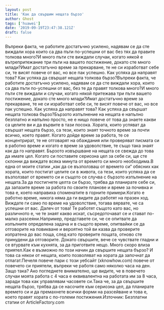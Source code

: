 ```yaml
---
layout: post
title: 'Как да свършим нещата бързо'
author: Ghost
tags: ['huawei']
date: '2019-09-19T23:47:38.121Z'
draft: false
---
```


Въпреки факта, че работите достатъчно усилено, надявам се да сте виждали хора които са два пъти по-успешни от вас без тях да правите толкова много?И много пъти сте виждали случаи, когато някой е вътрепритежание три пъти на вашето постижение, докато сте много млади?Имат достатъчно време за прекарване, те не си изработват себе си, те висят повече от вас, но все пак успешно. Как успяха да направят това? Как успяха да свършат нещата толкова бързо?Въпреки факта, че работите достатъчно усилено, надявам се да сте виждали хора, които са два пъти по-успешни от вас, без те да правят толкова много?И много пъти сте виждали и случаи, когато някой притежава три пъти вашето постижение, докато сте много млади?Имат достатъчно време за прекарване, те не си изработват себе си, те висят повече от вас, но все пак успешно. Как успяха да направят това? Как успяха да свършат нещата толкова бързо?Бързото изпълнение на нещата е напълно безплатно и напълно просто, не е нищо повече от това да знаете какви са целите ви и да вървите в тази посока. Хората, които успяват да свършат нещата бързо, са тези, които знаят точното време за почти всичко, което правят. Когато дойде време за работа, те се концентрират, те не отговарят на обаждания или проверяват писмата си в работно време и когато е време за удоволствие, те също така знаят как да го направят. Бързото извършване на нещата се свежда до това да имате цел. Когато си поставите сериозна цел за себе си, ще сте склонни да виждате всяка минута от времето си много необходима.В една от моите статии „как да се възползваш от времето си“ обясних как хората, които постигат целите си в живота, са тези, които успяха да се възползват от времето си и същото се случва с бързото изпълнение на нещата.За да постигнете целта си бързо, трябва да планирате себе си, да запазите време за работа по своите планове и време за почивка и това е, което направиха споменатите в горните примери.Когато е работно време, никога няма да ги видите да работят на празен ход. Виждате ги само по време на удоволствие, тогава вярвате, че са успешни от вас. Далеч от това! Те работят същото като вас, но различното е, че те знаят какво искат, съсредоточават се и стават по-малко разсеяни.Например, представете си, че се опитвате да изпълните определена задача и в същото време, опитвайки се да отговорите на повикване и вероятно той ви казва да проверите изпратена до вас поща, след като проверите пощата, отново сте принудени да отговорите. Докато свършите, вече се чувствате гладни и се втурвате към кухнята, за да приготвите нещо. Много скоро влиза приятел.Как е възможно по този начин да свършите нещата бързо? И това са някои от нещата, които позволяват на хората да започнат да отлагат.Печеля повече пари с този уебсайт (xknowhow.com) повече от повечето си приятели, въпреки че работя само няколко часа на ден. Защо така? Ако погледнете внимателно, ще видите, че в повечето случаи моята работа с 4 часа е еквивалентна на работата им за 8 часа, заради това как управлявам часовете си.Така че, за да свършите нещата бързо, трябва да се насочите към сериозна цел, да планирате времето си и да премахнете всички форми на разсейване и това е, което правят хората с по-големи постижения.Източник: Безплатни статии от ArticleFactory.com
